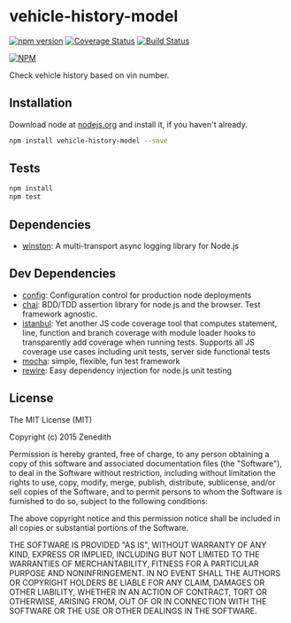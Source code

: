 # vehicle-history-model
[![npm version](https://badge.fury.io/js/vehicle-history-model.svg)](http://badge.fury.io/js/vehicle-history-model)
[![Coverage Status](https://coveralls.io/repos/vehicle-history-model/npm-vehicle-history-model/badge.png?branch=master)](https://coveralls.io/r/vehicle-history-model/npm-vehicle-history-model?branch=parser)
[![Build Status](https://travis-ci.org/vehicle-history-model/npm-vehicle-history-model.svg?branch=master)](https://travis-ci.org/vehicle-history-model/npm-vehicle-history-model)

[![NPM](https://nodei.co/npm/vehicle-history-model.png?downloads=true&downloadRank=true&stars=true)](https://nodei.co/npm/vehicle-history-model/)

Check vehicle history based on vin number.

## Installation

Download node at [nodejs.org](http://nodejs.org) and install it, if you haven't already.

```sh
npm install vehicle-history-model --save
```


## Tests

```sh
npm install
npm test
```

## Dependencies

- [winston](https://github.com/flatiron/winston): A multi-transport async logging library for Node.js

## Dev Dependencies

- [config](https://github.com/lorenwest/node-config): Configuration control for production node deployments
- [chai](https://github.com/chaijs/chai): BDD/TDD assertion library for node.js and the browser. Test framework agnostic.
- [istanbul](https://github.com/gotwarlost/istanbul): Yet another JS code coverage tool that computes statement, line, function and branch coverage with module loader hooks to transparently add coverage when running tests. Supports all JS coverage use cases including unit tests, server side functional tests
- [mocha](https://github.com/mochajs/mocha): simple, flexible, fun test framework
- [rewire](https://github.com/jhnns/rewire): Easy dependency injection for node.js unit testing


## License
The MIT License (MIT)

Copyright (c) 2015 Zenedith

Permission is hereby granted, free of charge, to any person obtaining a copy
of this software and associated documentation files (the "Software"), to deal
in the Software without restriction, including without limitation the rights
to use, copy, modify, merge, publish, distribute, sublicense, and/or sell
copies of the Software, and to permit persons to whom the Software is
furnished to do so, subject to the following conditions:

The above copyright notice and this permission notice shall be included in all
copies or substantial portions of the Software.

THE SOFTWARE IS PROVIDED "AS IS", WITHOUT WARRANTY OF ANY KIND, EXPRESS OR
IMPLIED, INCLUDING BUT NOT LIMITED TO THE WARRANTIES OF MERCHANTABILITY,
FITNESS FOR A PARTICULAR PURPOSE AND NONINFRINGEMENT. IN NO EVENT SHALL THE
AUTHORS OR COPYRIGHT HOLDERS BE LIABLE FOR ANY CLAIM, DAMAGES OR OTHER
LIABILITY, WHETHER IN AN ACTION OF CONTRACT, TORT OR OTHERWISE, ARISING FROM,
OUT OF OR IN CONNECTION WITH THE SOFTWARE OR THE USE OR OTHER DEALINGS IN THE
SOFTWARE.